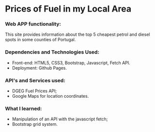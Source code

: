 # Prices of Fuel in my Local Area

### Web APP functionality:
This site provides information about the top 5 cheapest petrol and diesel spots in some counties of Portugal.

### Dependencies and Technologies Used:
* Front-end: HTML5, CSS3, Bootstrap, Javascript, Fetch API.
* Deployment: Github Pages.

### API's and Services used:
- DGEG Fuel Prices API;
- Google Maps for location coordinates.

### What I learned:
- Manipulation of an API with the javascript fetch;
- Bootstrap grid system.
